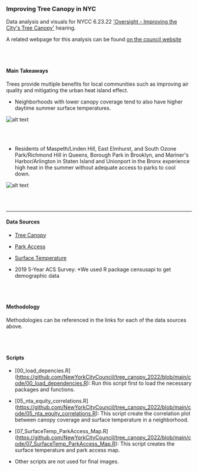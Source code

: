 ### Improving Tree Canopy in NYC
Data analysis and visuals for NYCC 6.23.22 ['Oversight - Improving the City's Tree Canopy'](https://legistar.council.nyc.gov/MeetingDetail.aspx?ID=980035&GUID=1AE8CA84-78F5-44F3-A7B9-9FDBF8D396D1) hearing.

A related webpage for this analysis can be found [on the council website](https://council.nyc.gov/data/heat/)

<br>
<br>

#### Main Takeaways
Trees provide multiple benefits for local communities such as improving air quality and mitigating the urban heat island effect.

- Neighborhoods with lower canopy coverage tend to also have higher daytime summer surface temperatures. 

![alt text](https://newyorkcitycouncil.github.io/tree_canopy_2022/visuals/canopy_temp_plot.png)

<br>
<br>

- Residents of Maspeth/Linden Hill, East Elmhurst, and South Ozone Park/Richmond Hill in Queens, Borough Park in Brooklyn, and Mariner's Harbor/Arlington in Staten Island and Unionport in the Bronx experience high heat in the summer without adequate access to parks to cool down. 

![alt text](https://newyorkcitycouncil.github.io/tree_canopy_2022/visuals/temp_park_access_map.png)

<br>
<br>

***  

#### Data Sources 

- [Tree Canopy](https://zenodo.org/record/5210261#.Yqjlt9PMJTY)

- [Park Access](https://github.com/NewYorkCityCouncil/park_equity_covid_2022)

- [Surface Temperature](https://github.com/NewYorkCityCouncil/resiliency)

- 2019 5-Year ACS Survey: *We used R package censusapi to get demographic data

<br>
<br>

#### Methodology 

Methodologies can be referenced in the links for each of the data sources above. 

<br>
<br>

#### Scripts

- [00_load_depencies.R] (https://github.com/NewYorkCityCouncil/tree_canopy_2022/blob/main/code/00_load_dependencies.R): Run this script first to load the necessary packages and functions. 

- [05_nta_equity_correlations.R] (https://github.com/NewYorkCityCouncil/tree_canopy_2022/blob/main/code/05_nta_equity_correlations.R): This script create the correlation plot between canopy coverage and surface temperature in a neighborhood. 

- [07_SurfaceTemp_ParkAccess_Map.R] (https://github.com/NewYorkCityCouncil/tree_canopy_2022/blob/main/code/07_SurfaceTemp_ParkAccess_Map.R): This script creates the surface temperature and park access map. 

- Other scripts are not used for final images. 
